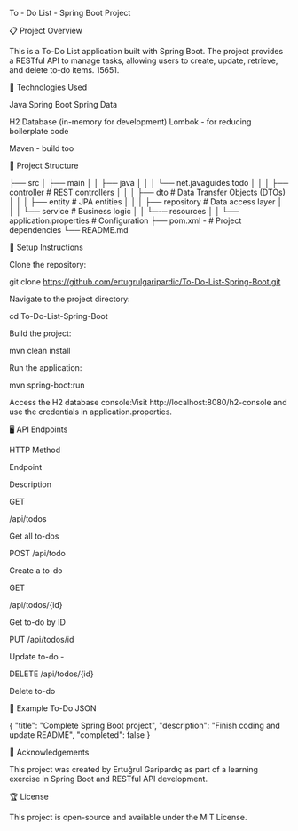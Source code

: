 To - Do List - Spring Boot Project
 
📋 Project Overview

This is a To-Do List application built with Spring Boot. The project provides a RESTful API to manage tasks, allowing users to create, update, retrieve, and delete to-do items. 15651.

🚀 Technologies Used

Java
Spring Boot
Spring Data

H2 Database (in-memory for development)
Lombok - for reducing boilerplate code

Maven - build too

🧩 Project Structure

├── src
│   ├── main
│   │   ├── java
│   │   │   └── net.javaguides.todo
│   │   │       ├── controller  # REST controllers
│   │   │       ├── dto         # Data Transfer Objects (DTOs)
│   │   │       ├── entity      # JPA entities
│   │   │       ├── repository  # Data access layer
│   │   │       └── service     # Business logic
│   │   └─-─ resources
│   │       └── application.properties # Configuration
├── pom.xml  - # Project dependencies
└── README.md       

🔧 Setup Instructions

Clone the repository:

git clone https://github.com/ertugrulgaripardic/To-Do-List-Spring-Boot.git

Navigate to the project directory:

cd To-Do-List-Spring-Boot

Build the project:

mvn clean install

Run the application:

mvn spring-boot:run

Access the H2 database console:Visit http://localhost:8080/h2-console and use the credentials in application.properties.

🖥️ API Endpoints

HTTP Method

Endpoint

Description

GET

/api/todos

Get all to-dos

POST
/api/todo

Create a to-do

GET

/api/todos/{id}

Get to-do by ID

PUT
/api/todos/id

Update to-do - 

DELETE /api/todos/{id}

Delete to-do

📝 Example To-Do JSON

{
  "title": "Complete Spring Boot project",
  "description": "Finish coding and update README",
  "completed": false
}

📢 Acknowledgements

This project was created by Ertuğrul Garipardıç as part of a learning exercise in Spring Boot and RESTful API development.

🏆 License

This project is open-source and available under the MIT License.

